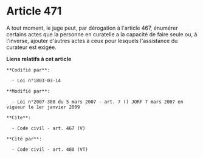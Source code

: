 # Article 471

A tout moment, le juge peut, par dérogation à l'article 467, énumérer certains actes que la personne en curatelle a la
capacité de faire seule ou, à l'inverse, ajouter d'autres actes à ceux pour lesquels l'assistance du curateur est exigée.

**Liens relatifs à cet article**

	**Codifié par**:

	  - Loi n°1803-03-14

	**Modifié par**:

	  - Loi n°2007-308 du 5 mars 2007 - art. 7 () JORF 7 mars 2007 en vigueur le 1er janvier 2009

	**Cite**:

	  - Code civil - art. 467 (V)

	**Cité par**:

	  - Code civil - art. 480 (VT)
